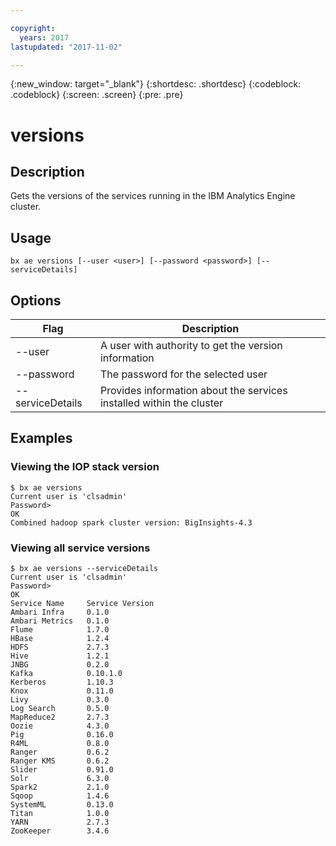 ```yaml
---

copyright:
  years: 2017
lastupdated: "2017-11-02"

---
```


<!-- Attribute definitions -->
{:new_window: target="_blank"}
{:shortdesc: .shortdesc}
{:codeblock: .codeblock}
{:screen: .screen}
{:pre: .pre}

# versions
## Description

Gets the versions of the services running in the IBM Analytics Engine cluster.

## Usage

```
bx ae versions [--user <user>] [--password <password>] [--serviceDetails]
```

## Options

| Flag | Description |
| --- | --- |
|--user| A user with authority to get the version information|
|--password| The password for the selected user |
|--serviceDetails|Provides information about the services installed within the cluster|

## Examples

### Viewing the IOP stack version
```
$ bx ae versions
Current user is 'clsadmin'
Password>
OK
Combined hadoop spark cluster version: BigInsights-4.3
```

### Viewing all service versions

```
$ bx ae versions --serviceDetails
Current user is 'clsadmin'
Password>
OK
Service Name     Service Version
Ambari Infra     0.1.0
Ambari Metrics   0.1.0
Flume            1.7.0
HBase            1.2.4
HDFS             2.7.3
Hive             1.2.1
JNBG             0.2.0
Kafka            0.10.1.0
Kerberos         1.10.3
Knox             0.11.0
Livy             0.3.0
Log Search       0.5.0
MapReduce2       2.7.3
Oozie            4.3.0
Pig              0.16.0
R4ML             0.8.0
Ranger           0.6.2
Ranger KMS       0.6.2
Slider           0.91.0
Solr             6.3.0
Spark2           2.1.0
Sqoop            1.4.6
SystemML         0.13.0
Titan            1.0.0
YARN             2.7.3
ZooKeeper        3.4.6
```
